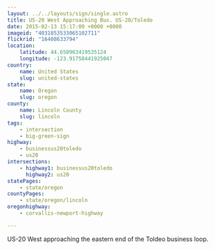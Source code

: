 ```yaml
---
layout: ../../layouts/sign/single.astro
title: US-20 West Approaching Bus. US-20/Toledo
date: 2015-02-13 15:17:09 +0000 +0000
imageid: "4031853533065102711"
flickrid: "16408633794"
location:
    latitude: 44.650963419535124
    longitude: -123.91758441925047
country:
    name: United States
    slug: united-states
state:
    name: Oregon
    slug: oregon
county:
    name: Lincoln County
    slug: lincoln
tags:
    - intersection
    - big-green-sign
highway:
    - businessus20toledo
    - us20
intersections:
    - highway1: businessus20toledo
      highway2: us20
statePages:
    - state/oregon
countyPages:
    - state/oregon/lincoln
oregonhighway:
    - corvallis-newport-highway

---
```

US-20 West approaching the eastern end of the Toldeo business loop.